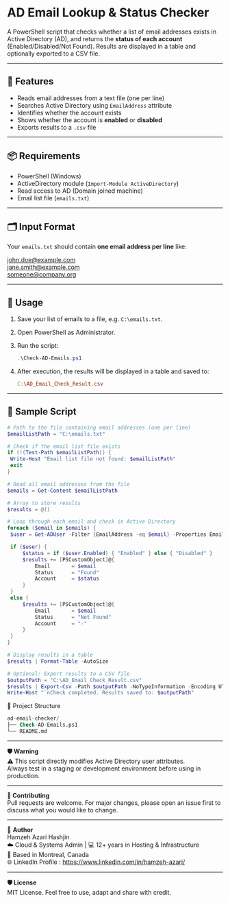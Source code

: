 # AD Email Lookup & Status Checker

A PowerShell script that checks whether a list of email addresses exists in Active Directory (AD), and returns the **status of each account** (Enabled/Disabled/Not Found). Results are displayed in a table and optionally exported to a CSV file.

---

## 🔧 Features

- Reads email addresses from a text file (one per line)
- Searches Active Directory using `EmailAddress` attribute
- Identifies whether the account exists
- Shows whether the account is **enabled** or **disabled**
- Exports results to a `.csv` file

---

## 📦 Requirements

- PowerShell (Windows)
- ActiveDirectory module (`Import-Module ActiveDirectory`)
- Read access to AD (Domain joined machine)
- Email list file (`emails.txt`)

---

## 🗂 Input Format

Your `emails.txt` should contain **one email address per line** like:  
  
john.doe@example.com  
jane.smith@example.com  
someone@company.org

---

## 🚀 Usage

1. Save your list of emails to a file, e.g. `C:\emails.txt`.

2. Open PowerShell as Administrator.

3. Run the script:
   ```powershell
   .\Check-AD-Emails.ps1
   ```

4. After execution, the results will be displayed in a table and saved to:

   ```makefile
   C:\AD_Email_Check_Result.csv
   ```
   
---

## 🧾 Sample Script

   ```powershell
# Path to the file containing email addresses (one per line)
$emailListPath = "C:\emails.txt"

# Check if the email list file exists
if (!(Test-Path $emailListPath)) {
    Write-Host "Email list file not found: $emailListPath"
    exit
}

# Read all email addresses from the file
$emails = Get-Content $emailListPath

# Array to store results
$results = @()

# Loop through each email and check in Active Directory
foreach ($email in $emails) {
    $user = Get-ADUser -Filter {EmailAddress -eq $email} -Properties EmailAddress, Enabled

    if ($user) {
        $status = if ($user.Enabled) { "Enabled" } else { "Disabled" }
        $results += [PSCustomObject]@{
            Email       = $email
            Status      = "Found"
            Account     = $status
        }
    }
    else {
        $results += [PSCustomObject]@{
            Email       = $email
            Status      = "Not Found"
            Account     = "-"
        }
    }
}

# Display results in a table
$results | Format-Table -AutoSize

# Optional: Export results to a CSV file
$outputPath = "C:\AD_Email_Check_Result.csv"
$results | Export-Csv -Path $outputPath -NoTypeInformation -Encoding UTF8
Write-Host "`nCheck completed. Results saved to: $outputPath"

   ```

📁 Project Structure
```sql
ad-email-checker/  
├── Check-AD-Emails.ps1  
└── README.md
```

---
  
**🛡️ Warning**  
⚠️ This script directly modifies Active Directory user attributes.  
Always test in a staging or development environment before using in production.  

---
  
**🤝 Contributing**  
Pull requests are welcome. For major changes, please open an issue first to discuss what you would like to change.  

---
  
📌 **Author**  
Hamzeh Azari Hashjin  
  ☁️ Cloud & Systems Admin | 💻 12+ years in Hosting & Infrastructure  
  📍 Based in Montreal, Canada  
  🌐 LinkedIn Profile : https://www.linkedin.com/in/hamzeh-azari/  

---
  
**🛡️ License**  
      MIT License. Feel free to use, adapt and share with credit.
